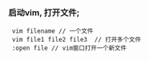 ### 启动vim, 打开文件;

 ```
  vim filename // 一个文件
  vim file1 file2 file3  // 打开多个文件
  :open file // vim窗口打开一个新文件
 ```
 
 
 
 ### 
 
 